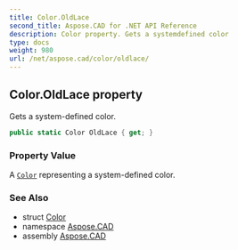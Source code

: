 ```yaml
---
title: Color.OldLace
second_title: Aspose.CAD for .NET API Reference
description: Color property. Gets a systemdefined color
type: docs
weight: 980
url: /net/aspose.cad/color/oldlace/
---
```

## Color.OldLace property

Gets a system-defined color.

```csharp
public static Color OldLace { get; }
```

### Property Value

A [`Color`](../) representing a system-defined color.

### See Also

* struct [Color](../)
* namespace [Aspose.CAD](../../../aspose.cad/)
* assembly [Aspose.CAD](../../../)



